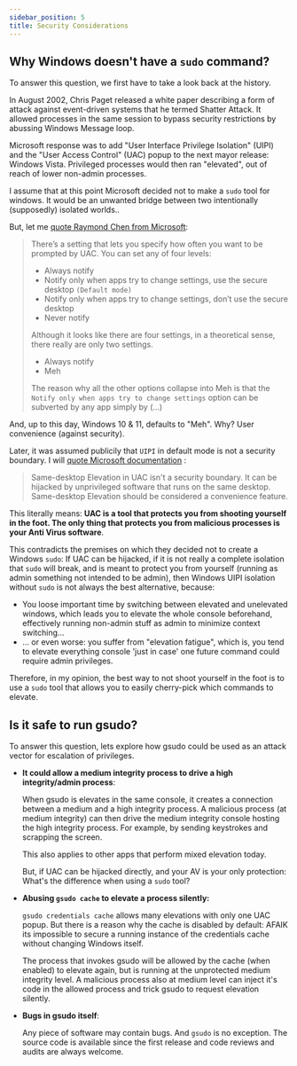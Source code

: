 ```yaml
---
sidebar_position: 5
title: Security Considerations
---
```


## Why Windows doesn't have a `sudo` command?

To answer this question, we first have to take a look back at the history.

In August 2002, Chris Paget released a white paper describing a form of attack against event-driven systems that he termed Shatter Attack. It allowed processes in the same session to bypass security restrictions by abussing Windows Message loop.

Microsoft response was to add "User Interface Privilege Isolation" (UIPI) and the "User Access Control" (UAC) popup to the next mayor release: Windows Vista. Privileged processes would then ran "elevated", out of reach of lower non-admin processes.

I assume that at this point Microsoft decided not to make a `sudo` tool for windows. It would be an unwanted bridge between two intentionally (supposedly) isolated worlds..

But, let me [quote Raymond Chen from Microsoft](https://devblogs.microsoft.com/oldnewthing/20160816-00/?p=94105):

> There’s a setting that lets you specify how often you want to be prompted by UAC. You can set any of four levels:
>
> - Always notify
> - Notify only when apps try to change settings, use the secure desktop `(Default mode)`
> - Notify only when apps try to change settings, don’t use the secure desktop
> - Never notify
>
> Although it looks like there are four settings, in a theoretical sense, there really are only two settings.
>
> - Always notify
> - Meh
>
> The reason why all the other options collapse into Meh is that the `Notify only when apps try to change settings` option can be subverted by any app simply by (...)

And, up to this day, Windows 10 & 11, defaults to "Meh". Why? User convenience (against security).

Later, it was assumed publicily that `UIPI` in default mode is not a security boundary. I will [quote Microsoft documentation](https://docs.microsoft.com/en-us/troubleshoot/windows-server/windows-security/disable-user-account-control#:~:text=More%20important%2C%20Same%2Ddesktop%20Elevation,be%20considered%20a%20convenience%20feature.) :

> Same-desktop Elevation in UAC isn't a security boundary. It can be hijacked by unprivileged software that runs on the same desktop. Same-desktop Elevation should be considered a convenience feature.

This literally means: <b>UAC is a tool that protects you from shooting yourself in the foot. The only thing that protects you from malicious processes is your Anti Virus software</b>.

This contradicts the premises on which they decided not to create a Windows `sudo`: If UAC can be hijacked, if it is not really a complete isolation that `sudo` will break, and is meant to protect you from yourself (running as admin something not intended to be admin), then Windows UIPI isolation without `sudo` is not always the best alternative, because:

- You loose important time by switching between elevated and unelevated windows, which leads you to elevate the whole console beforehand, effectively running non-admin stuff as admin to minimize context switching...
- ... or even worse: you suffer from "elevation fatigue", which is, you tend to elevate everything console 'just in case' one future command could require admin privileges.

Therefore, in my opinion, the best way to not shoot yourself in the foot is to use a `sudo` tool that allows you to easily cherry-pick which commands to elevate.

## Is it safe to run gsudo?

To answer this question, lets explore how gsudo could be used as an attack vector for escalation of privileges.

- **It could allow a medium integrity process to drive a high integrity/admin process**: 
  
  When gsudo is elevates in the same console, it creates a connection between a medium and a high integrity process. A malicious process (at medium integrity) can then drive the medium integrity console hosting the high integrity process. For example, by sending keystrokes and scrapping the screen.
 
  This also applies to other apps that perform mixed elevation today.

  But, if UAC can be hijacked directly, and your AV is your only protection: What's the difference when using a `sudo` tool?

- **Abusing `gsudo cache` to elevate a process silently:** 

   `gsudo credentials cache` allows many elevations with only one UAC popup. But there is a reason why the cache is disabled by default: AFAIK its impossible to secure a running instance of the credentials cache without changing Windows itself.
   
   The process that invokes gsudo will be allowed by the cache (when enabled) to elevate again, but is running at the unprotected medium integrity level. A malicious process also at medium level can inject it's code in the allowed process and trick gsudo to request elevation silently.

- **Bugs in gsudo itself**:

   Any piece of software may contain bugs. And `gsudo` is no exception. The source code is available since the first release and code reviews and audits are always welcome.

<!--

Or configurations:

**SecurityEnforceUacIsolation=true:** This is piped mode with a hack where the Input is closed, making theoretically impossible for an unelevated process to drive the elevated world. I don't have real proof that this is less exploitable than the default, hence I never publicily documented this setting.

**ForceNewWindow:** An idea (spec still pending), to add a config setting where all elevations are done in new windows, so no isolation is broken. If I/O is redirected, the result may be streamed to the unelevated. This is still only and idea because the user experience would probably be .

-->